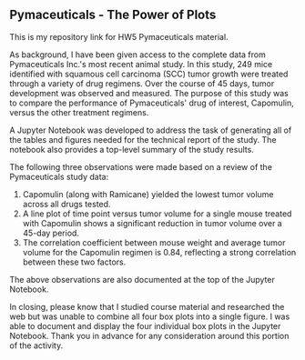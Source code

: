 ## Pymaceuticals - The Power of Plots
This is my repository link for HW5 Pymaceuticals material.

As background, I have been given access to the complete data from Pymaceuticals Inc.'s most recent animal study. In this study, 249 mice identified with squamous cell carcinoma (SCC) tumor growth were treated through a variety of drug regimens. Over the course of 45 days, tumor development was observed and measured. The purpose of this study was to compare the performance of Pymaceuticals' drug of interest, Capomulin, versus the other treatment regimens.

A Jupyter Notebook was developed to address the task of generating all of the tables and figures needed for the technical report of the study. The notebook also provides a top-level summary of the study results.

The following three observations were made based on a review of the Pymaceuticals study data:
1. Capomulin (along with Ramicane) yielded the lowest tumor volume across all drugs tested.
2. A line plot of time point versus tumor volume for a single mouse treated with Capomulin shows a significant reduction in tumor volume over a 45-day period.
3. The correlation coefficient between mouse weight and average tumor volume for the Capomulin regimen is 0.84, reflecting a strong correlation between these two factors. 

The above observations are also documented at the top of the Jupyter Notebook.

In closing, please know that I studied course material and researched the web but was unable to combine all four box plots into a single figure. I was able to document and display the four individual box plots in the Jupyter Notebook. Thank you in advance for any consideration around this portion of the activity. 

